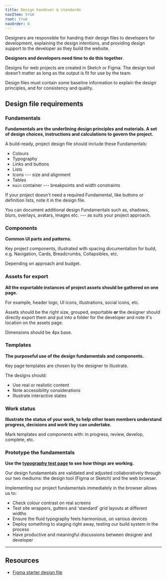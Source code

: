 ```yaml
---
title: Design handover & standards
navItem: true
root: true
navOrder: 6
---
```

Designers are responsible for handing their design files to developers for development, explaining the design intentions, and providing design support to the developer as they build the website.

**Designers and developers need time to do this together**.

Designs for web projects are created in Sketch or Figma. The design tool doesn't matter as long as the output is fit for use by the team.

Design files must contain some baseline information to explain the design principles, and for consistency and quality.

Design file requirements
------------------------

### Fundamentals

**Fundamentals are the underlining design principles and materials. A set of design choices, instructions and calculations to govern the project.**

A build-ready, project design file should include these Fundamentals:

-   Colours
-   Typography
-   Links and buttons
-   Lists
-   Icons --- size and alignment
-   Tables
-   `main` container --- breakpoints and width constraints

If your project doesn't need a required Fundamental, like buttons or definition lists, note it in the design file.

You can document additional design Fundamentals such as, shadows, blurs, overlays, avatars, images etc. --- as suits your project approach.

### Components

**Common UI parts and patterns.**

Key project components, illustrated with spacing documentation for build, e.g. Navigation, Cards, Breadcrumbs, Collapsibles, etc.

Depending on approach and budget.

### Assets for export

**All the exportable instances of project assets should be gathered on one page.**

For example, header logo, UI icons, illustrations, social icons, etc.

Assets should be the right size, grouped, exportable **or** the designer should directly export them and put into a folder for the developer and note it's location on the assets page.

Dimensions should be 4px base.

### Templates

**The purposeful use of the design fundamentals and components.**

Key page templates are chosen by the designer to illustrate.

The designs should:

-   Use real or realistic content
-   Note accessibility considerations
-   Illustrate interactive states

### Work status

**Illustrate the status of your work, to help other team members understand progress, decisions and work they can undertake.**

Mark templates and components with: in progress, review, develop, complete, etc.

### Prototype the fundamentals

**Use the [typography test page](https://amplify.studio24.net/amplify/design/typography-test.html) to see how things are working.**

Our design fundamentals are validated and adjusted collaboratively through our two mediums: the design tool (Figma or Sketch) and the web browser.

Implementing our project fundamentals immediately in the browser allows us to:

-   Check colour contrast on real screens
-   Test site wrappers, gutters and 'standard' grid layouts at different widths
-   Ensure the fluid typography feels harmonious, on various devices
-   Deploy something to staging right away, testing our build system in the process
-   Have productive and meaningful discussions between designer and developer

* * * * *

Resources
---------

-   [Figma starter design file](https://www.figma.com/file/J9ufEdMGbDesKQ15MZWES6/S24-Design-Starter-Template)
